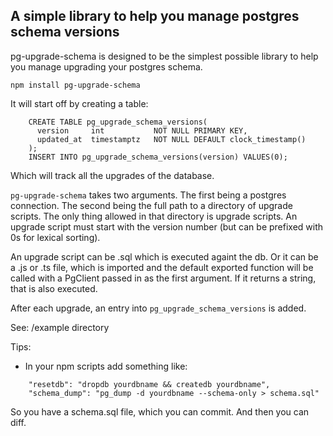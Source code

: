 ## A simple library to help you manage postgres schema versions

pg-upgrade-schema is designed to be the simplest possible library to help you manage upgrading
your postgres schema.

`npm install pg-upgrade-schema`

It will start off by creating a table:

```
    CREATE TABLE pg_upgrade_schema_versions(
      version     int           NOT NULL PRIMARY KEY,
      updated_at  timestamptz   NOT NULL DEFAULT clock_timestamp()
    );
    INSERT INTO pg_upgrade_schema_versions(version) VALUES(0);
```

Which will track all the upgrades of the database.

`pg-upgrade-schema` takes two arguments. The first being a postgres connection. The second being the full path to a directory of upgrade scripts. The only thing allowed in that directory is upgrade scripts. An upgrade script must start with the version number (but can be prefixed with 0s for lexical sorting).

An upgrade script can be .sql which is executed againt the db. Or it can be a .js or .ts file, which is imported and the default exported function will be called with a PgClient passed in as the first argument. If it returns a string, that is also executed.

After each upgrade, an entry into `pg_upgrade_schema_versions` is added.

See: /example directory

Tips:

- In your npm scripts add something like:

```
    "resetdb": "dropdb yourdbname && createdb yourdbname",
    "schema_dump": "pg_dump -d yourdbname --schema-only > schema.sql"
```

So you have a schema.sql file, which you can commit. And then you can diff.
